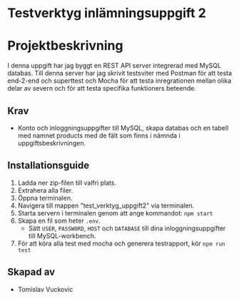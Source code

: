 # Testverktyg inlämningsuppgift 2

# Projektbeskrivning

I denna uppgift har jag byggt en REST API server integrerad med MySQL databas. Till denna server har jag skrivit testsviter med Postman för att testa end-2-end och superttest och Mocha för att testa inregrationen mellan olika delar av severn och för att testa specifika funktioners beteende.

## Krav

- Konto och inloggningsuppgifter till MySQL, skapa databas och en tabell med namnet products med de fält som finns i nämnda i uppgiftsbeskrivningen.

## Installationsguide

1. Ladda ner zip-filen till valfri plats.
2. Extrahera alla filer.
3. Öppna terminalen.
4. Navigera till mappen "test_verktyg_uppgift2" via terminalen.
5. Starta servern i terminalen genom att ange kommandot: `npm start`
6. Skapa en fil som heter `.env`.
    - Sätt `USER`, `PASSWORD`, `HOST` och `DATABASE` till dina inloggningsuppgifter till MySQL-workbench.
7. För att köra alla test med mocha och generera testrapport, kör `npm run test` 

## Skapad av

- Tomislav Vuckovic
